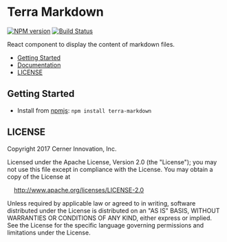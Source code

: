 # Terra Markdown


[![NPM version](https://badgen.net/npm/v/terra-markdown)](https://www.npmjs.org/package/terra-markdown)
[![Build Status](https://badgen.net/travis/cerner/terra-core)](https://travis-ci.org/cerner/terra-core)

React component to display the content of markdown files.

- [Getting Started](#getting-started)
- [Documentation](https://github.com/cerner/terra-core/tree/master/packages/terra-markdown/docs)
- [LICENSE](#license)

## Getting Started

- Install from [npmjs](https://www.npmjs.com): `npm install terra-markdown`

## LICENSE

Copyright 2017 Cerner Innovation, Inc.

Licensed under the Apache License, Version 2.0 (the "License"); you may not use this file except in compliance with the License. You may obtain a copy of the License at

&nbsp;&nbsp;&nbsp;&nbsp;http://www.apache.org/licenses/LICENSE-2.0

Unless required by applicable law or agreed to in writing, software distributed under the License is distributed on an "AS IS" BASIS, WITHOUT WARRANTIES OR CONDITIONS OF ANY KIND, either express or implied. See the License for the specific language governing permissions and limitations under the License.
